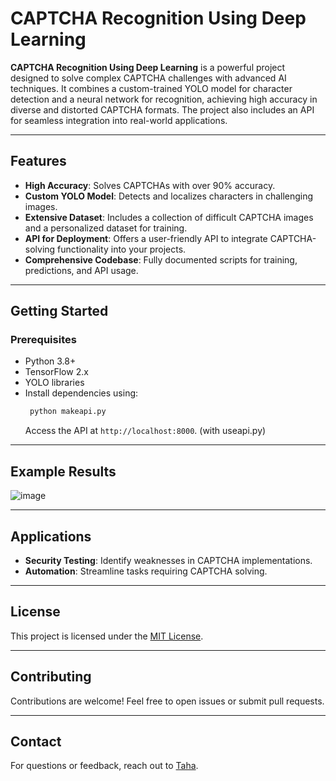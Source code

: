 
# CAPTCHA Recognition Using Deep Learning  

**CAPTCHA Recognition Using Deep Learning** is a powerful project designed to solve complex CAPTCHA challenges with advanced AI techniques. It combines a custom-trained YOLO model for character detection and a neural network for recognition, achieving high accuracy in diverse and distorted CAPTCHA formats. The project also includes an API for seamless integration into real-world applications.  

---

## Features  
- **High Accuracy**: Solves CAPTCHAs with over 90% accuracy.  
- **Custom YOLO Model**: Detects and localizes characters in challenging images.  
- **Extensive Dataset**: Includes a collection of difficult CAPTCHA images and a personalized dataset for training.  
- **API for Deployment**: Offers a user-friendly API to integrate CAPTCHA-solving functionality into your projects.  
- **Comprehensive Codebase**: Fully documented scripts for training, predictions, and API usage.  

---

## Getting Started  

### Prerequisites  
- Python 3.8+  
- TensorFlow 2.x  
- YOLO libraries  
- Install dependencies using:  
  ```bash
   python makeapi.py
   ```  
   Access the API at `http://localhost:8000`.  (with useapi.py)

---

## Example Results  

![image](https://github.com/user-attachments/assets/1228cb02-d91a-49a3-8f24-d22a6a889ba1)


---

## Applications  
- **Security Testing**: Identify weaknesses in CAPTCHA implementations.  
- **Automation**: Streamline tasks requiring CAPTCHA solving.  

---

## License  
This project is licensed under the [MIT License](LICENSE).  

---

## Contributing  
Contributions are welcome! Feel free to open issues or submit pull requests.  

---

## Contact  
For questions or feedback, reach out to [Taha](mailto:tahabakhtari88@gmail.com).  
```  
